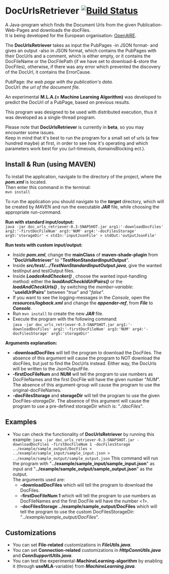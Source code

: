 DocUrlsRetriever    [![Build Status](https://travis-ci.com/LSmyrnaios/DocUrlsRetriever.svg?branch=master)](https://travis-ci.com/LSmyrnaios/DocUrlsRetriever)
================
A Java-program which finds the Document Urls from the given Publication-Web-Pages and downloads the docFiles.<br/>
It is being developed for the European organisation: [OpenAIRE](https://www.openaire.eu/).<br/>

The **DocUrlsRetriever** takes as input the PubPages -in JSON format- and gives an output -also in JSON format, which contains the PubPages with their DocUrls and a comment, which is either empty, or it contains the DocFileName or the DocFilePath (if we have set to download-&-store the DocFiles), otherwise, if there was any error which prevented the discovery of the DocUrl, it contains the ErrorCause.<br/>

PubPage: *the web page with the publication's data.*<br/> 
DocUrl: *the url of the document file.*<br/>

An experimental **M.L.A.(= Machine Learning Algorithm)** was developed to predict the DocUrl of a PubPage, based on previous results.<br/>

This program was designed to be used with distributed execution, thus it was developed as a single-thread program.<br/>

Please note that **DocUrlsRetriever** is currently in **beta**, so you may encounter some issues.<br/>
Keep in mind that it's best to run the program for a small set of urls (a few hundred maybe) at first, in order to see how it's operating and which parameters work best for you (url-timeouts, domainsBlocking ect.).

Install & Run (using MAVEN)
------------------------------
To install the application, navigate to the directory of the project, where the ***pom.xml*** is located.<br/>
Then enter this command in the terminal:<br/>
``mvn install``<br/>

To run the application you should navigate to the ***target*** directory, which will be created by *MAVEN* and run the executable ***JAR*** file, while choosing the appropriate run-command.<br/> 

**Run with standard input/output:**<br/>
``java -jar doc_urls_retriever-0.3-SNAPSHOT.jar arg1:'-downloadDocFiles' arg2:'-firstDocFileNum' arg3:'NUM' arg4:'-docFilesStorage' arg5:'storageDir' < stdIn:'inputJsonFile' > stdOut:'outputJsonFile'``<br/>

**Run tests with custom input/output:**<br/>
- Inside ***pom.xml***, change the **mainClass** of **maven-shade-plugin** from "**DocUrlsRetriever**" to "**TestNonStandardInputOutput**".
- Inside ***src/test/.../TestNonStandardInputOutput.java***, give the wanted testInput and testOutput files.<br/>
- Inside ***LoaderAndChecker()*** , choose the wanted input-handling method: either the ***loadAndCheckIdUrlPairs()*** or the ***loadAndCheckUrls()*** , by switching the *member-variable*: "**useIdUrlPairs**" between "*true*" and "*false*".<br/>
- If you want to see the logging-messages in the *Console*, open the ***resources/logback.xml*** and change the ***appender-ref***, from ***File*** to ***Console***.<br/>
- Run ``mvn install`` to create the new ***JAR*** file.<br/>
- Execute the program with the following command:<br/>
``java -jar doc_urls_retriever-0.3-SNAPSHOT.jar arg1:'-downloadDocFiles' arg2:'-firstDocFileNum' arg3:'NUM' arg4:'-docFilesStorage' arg5:'storageDir'``

**Arguments explanation:**<br/>
- **-downloadDocFiles** will tell the program to download the DocFiles. The absence of this argument will cause the program to NOT download the docFiles, but just to find the DocUrls instead. Either way, the DocUrls will be written to the JsonOutputFile.
- **-firstDocFileNum** and **NUM** will tell the program to use numbers as DocFileNames and the first DocFile will have the given number "*NUM*". The absence of this argument-group will cause the program to use the original-docFileNames.
- **-docFilesStorage** and **storageDir** will tell the program to use the given DocFiles-*storageDir*. The absence of this argument will cause the program to use a pre-defined storageDir which is: "*./docFiles*".

Examples
--------
- You can check the functionality of **DocUrlsRetriever** by running this example:
``java -jar doc_urls_retriever-0.3-SNAPSHOT.jar -downloadDocFiles -firstDocFileNum 1 -docFilesStorage ../example/sample_output/DocFiles < ../example/sample_input/sample_input.json > ../example/sample_output/sample_output.json``
This command will run the program with "**../example/sample_input/sample_input.json**" as input and "**../example/sample_output/sample_output.json**" as the output.</br>
The arguments used are:
    - **-downloadDocFiles** which will tell the program to download the DocFiles.
    - **-firstDocFileNum 1** which will tell the program to use numbers as DocFileNames and the first DocFile will have the number <*1*>.
    - **-docFilesStorage ../example/sample_output/DocFiles** which will tell the program to use the custom DocFilesStorageDir: "*../example/sample_output/DocFiles*".

Customizations
--------------
- You can set **File-related** customizations in ***FileUtils.java***.
- You can set **Connection-related** customizations in ***HttpConnUtils.java*** and ***ConnSupportUtils.java***.
- You can test the experimental-**MachineLearning-algorithm** by enabling it (through **useMLA**-variable) from ***MachineLearning.java***.
